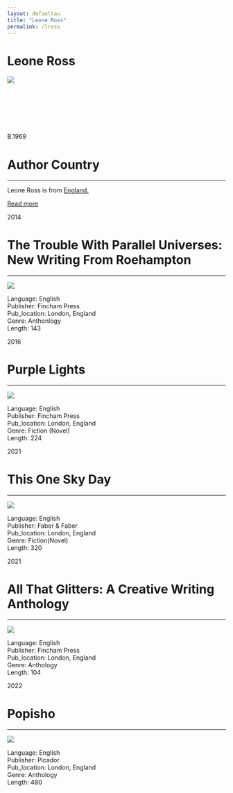 ```yaml
---
layout: defaultau
title: "Leone Ross"
permalink: /lross
---
```

<!-- partial:index.partial.html -->
<div class="content">
    <h1>Leone Ross</h1>
    <div class="quote">
        <div><img src="https://www.bocaslitfest.com/wp-content/uploads/2021/03/leone-ross.jpg" class="logo"></div>
    </div>
    <div class="timeline">
        <div style="padding-bottom:100px;"></div>
        <div class="block">
            <div class="date right"><p class="right"> B.1969 </p></div>
            <div class="dot"></div>
            <div class="left first">
            <div class="author_country">
                <h1>Author Country</h1><hr>
            <div class="aclocation"><p> Leone Ross is from <a href="http://localhost:4000/11">England.</a></p></div>
                <div class="acreadmore"><a href="https://en.wikipedia.org/wiki/Leone_Ross" target="_blank">Read more</a></div>
            </div>
            </div>
        </div>
        <div class="block">
            <div class="date left"><p class="left">2014</p></div>
            <div class="dot"></div>
            <div class="right">
                <h1>The Trouble With Parallel Universes: New Writing From Roehampton</h1><hr>
                <p><img src="https://images-na.ssl-images-amazon.com/images/I/5161udSEjkL._SX352_BO1,204,203,200_.jpg"></p>
                <p>
                Language: English <br/>
                Publisher: Fincham Press<br/>
                Pub_location: London, England <br/>
                Genre: Anthonlogy <br/>
                Length: 143 <br/>              
                </p>
            </div>
        </div>
        <div class="block">
            <div class="date right"><p class="right">2016</p></div>
            <div class="dot"></div>
            <div class="left">
                <h1>Purple Lights</h1><hr>
                <p><img src="https://images-na.ssl-images-amazon.com/images/I/519-VWoVoML._SX310_BO1,204,203,200_.jpg"></p>
                <p>
                Language: English <br/>
                Publisher: Fincham Press<br/>
                Pub_location: London, England <br/>
                Genre: Fiction (Novel) <br/>
                Length: 224 <br/>              
                </p>
            </div>
        </div>
     <div class="block">
            <div class="date left"><p class="left">2021</p></div>
            <div class="dot"></div>
            <div class="right">
                <h1>This One Sky Day</h1><hr>
                <p><img src="https://i.gr-assets.com/images/S/compressed.photo.goodreads.com/books/1618558325l/54382354._SY475_.jpg"></p>
                 <p>
                Language: English <br/>
                Publisher: Faber & Faber<br/>
                Pub_location: London, England <br/>
                Genre: Fiction(Novel) <br/>
                Length: 320 <br/>              
                </p>
            </div>
        </div>    
           <div class="block">
            <div class="date right"><p class="right">2021</p></div>
            <div class="dot"></div>
            <div class="left">
                <h1>All That Glitters: A Creative Writing Anthology</h1><hr>
                <p><img src="https://books.google.dm/books/content?id=dfSUzgEACAAJ&printsec=frontcover&img=1&zoom=1&imgtk=AFLRE71xzXz35srE6U6wgdztqbOhHOzhf_vZppoX8lYUiDXjkGqDtjdZmOpxwnM5Sxyf6XYBbcFtHbxCZOBRM69TMLzPzSi5YHkVSXgLNzhAF4nNiLrtmjK4cRQzvMBpcs1GWX7xugJl"></p>
                <p>
                Language: English <br/>
                Publisher: Fincham Press<br/>
                Pub_location: London, England <br/>
                Genre: Anthology <br/>
                Length: 104 <br/>              
                </p>
            </div>
        </div>    
      <div class="block">
            <div class="date left"><p class="left">2022</p></div>
            <div class="dot"></div>
            <div class="right">
                <h1>Popisho</h1><hr>
                <p><img src="https://i.gr-assets.com/images/S/compressed.photo.goodreads.com/books/1601937855l/53317441.jpg"></p>
                 <p>
                Language: English <br/>
                Publisher: Picador<br/>
                Pub_location: London, England <br/>
                Genre: Anthology <br/>
                Length: 480 <br/>              
                </p>
            </div>
        </div>        
